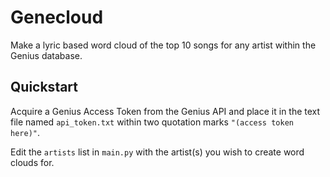 # Genecloud

Make a lyric based word cloud of the top 10 songs for any artist within the Genius database.

## Quickstart

Acquire a Genius Access Token from the Genius API and place it in the text file named `api_token.txt` within two quotation marks 
`"(access token here)"`.

Edit the `artists` list in `main.py` with the artist(s) you wish to create word clouds for.
